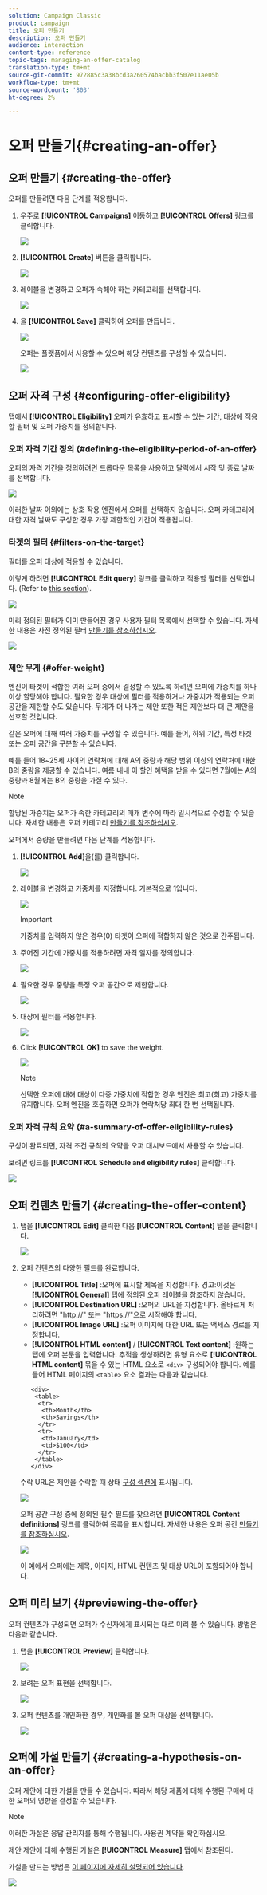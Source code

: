 ```yaml
---
solution: Campaign Classic
product: campaign
title: 오퍼 만들기
description: 오퍼 만들기
audience: interaction
content-type: reference
topic-tags: managing-an-offer-catalog
translation-type: tm+mt
source-git-commit: 972885c3a38bcd3a260574bacbb3f507e11ae05b
workflow-type: tm+mt
source-wordcount: '803'
ht-degree: 2%

---
```



# 오퍼 만들기{#creating-an-offer}

## 오퍼 만들기 {#creating-the-offer}

오퍼를 만들려면 다음 단계를 적용합니다.

1. 우주로 **[!UICONTROL Campaigns]** 이동하고 **[!UICONTROL Offers]** 링크를 클릭합니다.

   ![](assets/offer_create_001.png)

1. **[!UICONTROL Create]** 버튼을 클릭합니다.

   ![](assets/offer_create_005.png)

1. 레이블을 변경하고 오퍼가 속해야 하는 카테고리를 선택합니다.

   ![](assets/offer_create_002.png)

1. 을 **[!UICONTROL Save]** 클릭하여 오퍼를 만듭니다.

   ![](assets/offer_create_003.png)

   오퍼는 플랫폼에서 사용할 수 있으며 해당 컨텐츠를 구성할 수 있습니다.

   ![](assets/offer_create_004.png)

## 오퍼 자격 구성 {#configuring-offer-eligibility}

탭에서 **[!UICONTROL Eligibility]** 오퍼가 유효하고 표시할 수 있는 기간, 대상에 적용할 필터 및 오퍼 가중치를 정의합니다.

### 오퍼 자격 기간 정의 {#defining-the-eligibility-period-of-an-offer}

오퍼의 자격 기간을 정의하려면 드롭다운 목록을 사용하고 달력에서 시작 및 종료 날짜를 선택합니다.

![](assets/offer_eligibility_create_002.png)

이러한 날짜 이외에는 상호 작용 엔진에서 오퍼를 선택하지 않습니다. 오퍼 카테고리에 대한 자격 날짜도 구성한 경우 가장 제한적인 기간이 적용됩니다.

### 타겟의 필터 {#filters-on-the-target}

필터를 오퍼 대상에 적용할 수 있습니다.

이렇게 하려면 **[!UICONTROL Edit query]** 링크를 클릭하고 적용할 필터를 선택합니다. (Refer to [this section](../../platform/using/steps-to-create-a-query.md#step-4---filter-data)).

![](assets/offer_eligibility_create_003.png)

미리 정의된 필터가 이미 만들어진 경우 사용자 필터 목록에서 선택할 수 있습니다. 자세한 내용은 사전 정의된 필터 [만들기를 참조하십시오](../../interaction/using/creating-predefined-filters.md).

![](assets/offer_eligibility_create_004.png)

### 제안 무게 {#offer-weight}

엔진이 타겟이 적합한 여러 오퍼 중에서 결정할 수 있도록 하려면 오퍼에 가중치를 하나 이상 할당해야 합니다. 필요한 경우 대상에 필터를 적용하거나 가중치가 적용되는 오퍼 공간을 제한할 수도 있습니다. 무게가 더 나가는 제안 또한 적은 제안보다 더 큰 제안을 선호할 것입니다.

같은 오퍼에 대해 여러 가중치를 구성할 수 있습니다. 예를 들어, 하위 기간, 특정 타겟 또는 오퍼 공간을 구분할 수 있습니다.

예를 들어 18~25세 사이의 연락처에 대해 A의 중량과 해당 범위 이상의 연락처에 대한 B의 중량을 제공할 수 있습니다. 여름 내내 이 할인 혜택을 받을 수 있다면 7월에는 A의 중량과 8월에는 B의 중량을 가질 수 있다.

>[!NOTE]
>
>할당된 가중치는 오퍼가 속한 카테고리의 매개 변수에 따라 일시적으로 수정할 수 있습니다. 자세한 내용은 오퍼 카테고리 [만들기를 참조하십시오](../../interaction/using/creating-offer-categories.md).

오퍼에서 중량을 만들려면 다음 단계를 적용합니다.

1. **[!UICONTROL Add]**&#x200B;을(를) 클릭합니다.

   ![](assets/offer_weight_create_001.png)

1. 레이블을 변경하고 가중치를 지정합니다. 기본적으로 1입니다.

   ![](assets/offer_weight_create_006.png)

   >[!IMPORTANT]
   >
   >가중치를 입력하지 않은 경우(0) 타겟이 오퍼에 적합하지 않은 것으로 간주됩니다.

1. 주어진 기간에 가중치를 적용하려면 자격 일자를 정의합니다.

   ![](assets/offer_weight_create_002.png)

1. 필요한 경우 중량을 특정 오퍼 공간으로 제한합니다.

   ![](assets/offer_weight_create_003.png)

1. 대상에 필터를 적용합니다.

   ![](assets/offer_weight_create_004.png)

1. Click **[!UICONTROL OK]** to save the weight.

   ![](assets/offer_weight_create_005.png)

   >[!NOTE]
   >
   >선택한 오퍼에 대해 대상이 다중 가중치에 적합한 경우 엔진은 최고(최고) 가중치를 유지합니다. 오퍼 엔진을 호출하면 오퍼가 연락처당 최대 한 번 선택됩니다.

### 오퍼 자격 규칙 요약 {#a-summary-of-offer-eligibility-rules}

구성이 완료되면, 자격 조건 규칙의 요약을 오퍼 대시보드에서 사용할 수 있습니다.

보려면 링크를 **[!UICONTROL Schedule and eligibility rules]** 클릭합니다.

![](assets/offer_eligibility_create_005.png)

## 오퍼 컨텐츠 만들기 {#creating-the-offer-content}

1. 탭을 **[!UICONTROL Edit]** 클릭한 다음 **[!UICONTROL Content]** 탭을 클릭합니다.

   ![](assets/offer_content_create_001.png)

1. 오퍼 컨텐츠의 다양한 필드를 완료합니다.

   * **[!UICONTROL Title]** :오퍼에 표시할 제목을 지정합니다. 경고:이것은 **[!UICONTROL General]** 탭에 정의된 오퍼 레이블을 참조하지 않습니다.
   * **[!UICONTROL Destination URL]** :오퍼의 URL을 지정합니다. 올바르게 처리하려면 &quot;http://&quot; 또는 &quot;https://&quot;으로 시작해야 합니다.
   * **[!UICONTROL Image URL]** :오퍼 이미지에 대한 URL 또는 액세스 경로를 지정합니다.
   * **[!UICONTROL HTML content]** / **[!UICONTROL Text content]** :원하는 탭에 오퍼 본문을 입력합니다. 추적을 생성하려면 유형 요소로 **[!UICONTROL HTML content]** 묶을 수 있는 HTML 요소로 `<div>` 구성되어야 합니다. 예를 들어 HTML 페이지의 `<table>` 요소 결과는 다음과 같습니다.

   ```
      <div> 
       <table>
        <tr>
         <th>Month</th>
         <th>Savings</th>   
        </tr>   
        <tr>    
         <td>January</td>
         <td>$100</td>   
        </tr> 
       </table> 
      </div>
   ```

   수락 URL은 제안을 수락할 때 상태 [구성 섹션에](../../interaction/using/creating-offer-spaces.md#configuring-the-status-when-the-proposition-is-accepted) 표시됩니다.

   ![](assets/offer_content_create_002.png)

   오퍼 공간 구성 중에 정의된 필수 필드를 찾으려면 **[!UICONTROL Content definitions]** 링크를 클릭하여 목록을 표시합니다. 자세한 내용은 오퍼 공간 [만들기를 참조하십시오](../../interaction/using/creating-offer-spaces.md).

   ![](assets/offer_content_create_003.png)

   이 예에서 오퍼에는 제목, 이미지, HTML 컨텐츠 및 대상 URL이 포함되어야 합니다.

## 오퍼 미리 보기 {#previewing-the-offer}

오퍼 컨텐츠가 구성되면 오퍼가 수신자에게 표시되는 대로 미리 볼 수 있습니다. 방법은 다음과 같습니다.

1. 탭을 **[!UICONTROL Preview]** 클릭합니다.

   ![](assets/offer_preview_create_001.png)

1. 보려는 오퍼 표현을 선택합니다.

   ![](assets/offer_preview_create_002.png)

1. 오퍼 컨텐츠를 개인화한 경우, 개인화를 볼 오퍼 대상을 선택합니다.

   ![](assets/offer_preview_create_003.png)

## 오퍼에 가설 만들기 {#creating-a-hypothesis-on-an-offer}

오퍼 제안에 대한 가설을 만들 수 있습니다. 따라서 해당 제품에 대해 수행된 구매에 대한 오퍼의 영향을 결정할 수 있습니다.

>[!NOTE]
>
>이러한 가설은 응답 관리자를 통해 수행됩니다. 사용권 계약을 확인하십시오.

제안 제안에 대해 수행된 가설은 **[!UICONTROL Measure]** 탭에서 참조된다.

가설을 만드는 방법은 [이 페이지에 자세히 설명되어 있습니다](../../campaign/using/about-response-manager.md).

![](assets/offer_hypothesis_001.png)

